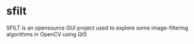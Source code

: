 # sfilt
SFILT is an opensource GUI project used to explore some image-filtering algorithms in OpenCV using Qt5
